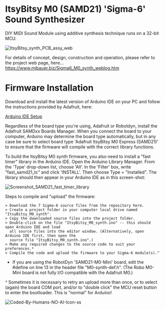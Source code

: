 # ItsyBitsy M0 (SAMD21) 'Sigma-6' Sound Synthesizer
DIY MIDI Sound Module using additive synthesis technique runs on a 32-bit MCU.

![ItsyBitsy_synth_PCB_assy_web](https://github.com/user-attachments/assets/9bf93723-6282-443f-87af-81abd5dccede)

For details of concept, design, construction and operation, please refer to the project web page, here...  
https://www.mjbauer.biz/Sigma6_M0_synth_weblog.htm

# Firmware  Installation

Download and install the latest version of Arduino IDE on your PC and follow the instructions provided by Adafruit, here:

[Arduino IDE Setup](https://learn.adafruit.com/introducing-itsy-bitsy-m0/setup)

Regardless of the board type you're using, Adafruit or Robotdyn, install the Adafruit SAMDxx Boards Manager. When you connect
the board to your computer, Arduino may determine the board type automatically, but in any case be sure to select board
type 'Adafruit ItsyBitsy M0 Express (SAMD21)' to ensure that the firmware will compile with the correct library functions.

To build the ItsyBitsy M0 synth firmware, you also need to install a "fast timer" library in the Arduino IDE.
Open the Arduino Library Manager. From the 'Type' drop-down list, choose 'All'. In the 'Filter' box, write "fast_samd21_tc"
and click 'INSTALL'. Then choose Type = "Installed". The library should then appear in your Arduino IDE as in this screen-shot:

![Screenshot_SAMD21_fast_timer_library](https://github.com/user-attachments/assets/398ecf9a-11e7-4b22-b53f-e896f9cf998e)

Steps to compile and "upload" the firmware:

    > Download the 7 Sigma-6 source files from the repository here.
    > Create a project folder in your computer local drive named "ItsyBitsy_M0_synth".
    > Copy the downloaded source files into the project folder.
    > Double-click on the file "ItsyBitsy_M0_synth.ino" -- this should open Arduino IDE and load
      all source files into the editor window. (Alternatively, open Arduino IDE first, then open the
      source file "ItsyBitsy_M0_synth.ino".)
    > Make any required changes to the source code to suit your preferences.*
    > Compile the code and upload the firmware to your Sigma-6 module(s).^

* If you are using the RobotDyn 'SAMD21-M0-Mini' board, edit the #define on line 13 in the header file "M0-synth-def.h".
  (The Robo M0-Mini board is not fully I/O compatible with the Adafruit M0.)

^ Sometimes it is necessary to retry an upload more than once, or to select (again) the board COM port, 
  and/or to "double click" the MCU reset button to enter the bootloader. This is "normal" for Arduino!

![Coded-By-Humans-NO-AI-Icon-ss](https://github.com/user-attachments/assets/41272255-fb45-41ea-8538-bb834162eeb7)

